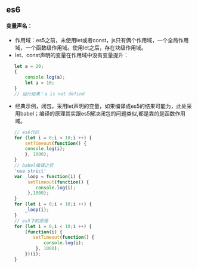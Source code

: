 ## es6
#### 变量声名：
 - 作用域：es5之前，未使用let或者const，js只有俩个作用域，一个全局作用域，一个函数级作用域。使用let之后，存在块级作用域。
 - let、const声明的变量在作用域中没有变量提升：
 ```js script
    let a = 20;
    {
        console.log(a);
        let a = 10;
    }
    // 运行结果：a is not defind
 ```
 - 经典示例，闭包，采用let声明的变量，如果编译成es5的结果可能为，此处采用babel；编译的原理其实跟es5解决闭包的问题类似,都是靠的是函数作用域。
 ```js script
    // es6代码
    for (let i = 0;i < 10;i ++) {
        setTimeout(function() {
        console.log(i);
        }, 1000);
    }
    // babel编译之后
    'use strict'
    var _loop = function(i) {
         setTimeout(function() {
            console.log(i);
         },1000);
    }
    for (let i = 0;i < 10;i ++) {
        _loop(i);
    }
    // es5下的原理
    for (let i = 0;i < 10;i ++) {
        (function(i) {
           setTimeout(function() {
               console.log(i);
            }, 1000);
        })(i);
    }
 ```